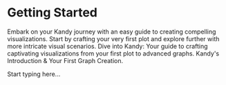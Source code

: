 # Getting Started

<web-summary>
    Embark on your Kandy journey with an easy guide to creating compelling visualizations.
    Start by crafting your very first plot and explore further with more intricate visual scenarios.
</web-summary>
<card-summary>
    Dive into Kandy: Your guide to crafting captivating visualizations from your first plot to advanced graphs.
</card-summary>
<link-summary>
    Kandy's Introduction & Your First Graph Creation.
</link-summary>

Start typing here...